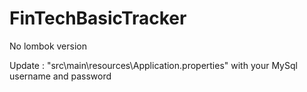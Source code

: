 # FinTechBasicTracker
No lombok version

Update : "src\main\resources\Application.properties" with your MySql username and password 
